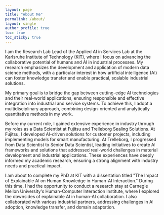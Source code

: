 ```yaml
---
layout: page
title: "About Me"
permalink: /about/
layout: single
author_profile: true
toc: true
toc_sticky: true
---
```

I am the Research Lab Lead of the Applied AI in Services Lab at the Karlsruhe Institute of Technology (KIT), where I focus on advancing the collaborative potential of humans and AI in industrial processes. My research emphasizes the development and application of modern data science methods, with a particular interest in how artificial intelligence (AI) can foster knowledge transfer and enable practical, scalable industrial solutions.

My primary goal is to bridge the gap between cutting-edge AI technologies and their real-world applications, ensuring responsible and effective integration into industrial and service systems. To achieve this, I adopt a multidisciplinary approach, combining design-oriented and analytically quantitative methods in my work.

Before my current role, I gained extensive experience in industry through my roles as a Data Scientist at Fujitsu and Trelleborg Sealing Solutions. At Fujitsu, I developed AI-driven solutions for customer projects, including implementing models for smart manufacturing. At Trelleborg, I progressed from Data Scientist to Senior Data Scientist, leading initiatives to create AI frameworks and solutions that addressed real-world challenges in material development and industrial applications. These experiences have deeply informed my academic research, ensuring a strong alignment with industry needs and practical impact.

I am about to complete my PhD at KIT with a dissertation titled "The Impact of Explainable AI on Human Knowledge in Human-AI Interaction." During this time, I had the opportunity to conduct a research stay at Carnegie Mellon University's Human-Computer Interaction Institute, where I explored the downsides of explainable AI in human-AI collaboration. I also collaborated with various industrial partners, addressing challenges in AI adoption, knowledge transfer, and domain adaptation.
